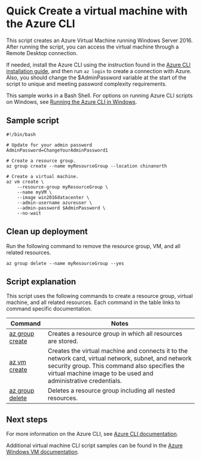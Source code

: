 <properties
    pageTitle="Azure CLI Script Sample - Quick Create a Windows Server 2016 VM | Azure"
    description="Azure CLI Script Sample - Quick Create a Windows Server 2016 VM"
    services="virtual-machines-Windows"
    documentationcenter="virtual-machines"
    author="rickstercdn"
    manager="timlt"
    editor="tysonn"
    tags="" />
<tags
    ms.assetid=""
    ms.service="virtual-machines-Windows"
    ms.devlang="na"
    ms.topic="article"
    ms.tgt_pltfrm="vm-Windows"
    ms.workload="infrastructure"
    ms.date="02/23/2017"
    wacn.date=""
    ms.author="rickstercdn" />

# Quick Create a virtual machine with the Azure CLI

This script creates an Azure Virtual Machine running Windows Server 2016. After running the script, you can access the virtual machine through a Remote Desktop connection.

If needed, install the Azure CLI using the instruction found in the [Azure CLI installation guide](https://docs.microsoft.com/cli/azure/install-azure-cli), and then run `az login` to create a connection with Azure. Also, you should change the $AdminPassword variable at the start of the script to unique and meeting password complexity requirements.

This sample works in a Bash Shell. For options on running Azure CLI scripts on Windows, see [Running the Azure CLI in Windows](/documentation/articles/virtual-machines-windows-cli-options/).

## Sample script

    #!/bin/bash

    # Update for your admin password
    AdminPassword=ChangeYourAdminPassword1

    # Create a resource group.
    az group create --name myResourceGroup --location chinanorth

    # Create a virtual machine. 
    az vm create \
        --resource-group myResourceGroup \
        --name myVM \
        --image win2016datacenter \
        --admin-username azureuser \
        --admin-password $AdminPassword \
        --no-wait

## Clean up deployment 

Run the following command to remove the resource group, VM, and all related resources.

    az group delete --name myResourceGroup --yes

## Script explanation

This script uses the following commands to create a resource group, virtual machine, and all related resources. Each command in the table links to command specific documentation.

| Command | Notes |
|---|---|
| [az group create](https://docs.microsoft.com/cli/azure/group#create) | Creates a resource group in which all resources are stored. |
| [az vm create](https://docs.microsoft.com/cli/azure/vm#create) | Creates the virtual machine and connects it to the network card, virtual network, subnet, and network security group. This command also specifies the virtual machine image to be used and administrative credentials.  |
| [az group delete](https://docs.microsoft.com/cli/azure/vm/extension#set) | Deletes a resource group including all nested resources. |

## Next steps

For more information on the Azure CLI, see [Azure CLI documentation](https://docs.microsoft.com/cli/azure/overview).

Additional virtual machine CLI script samples can be found in the [Azure Windows VM documentation](/documentation/articles/virtual-machines-windows-cli-samples/).